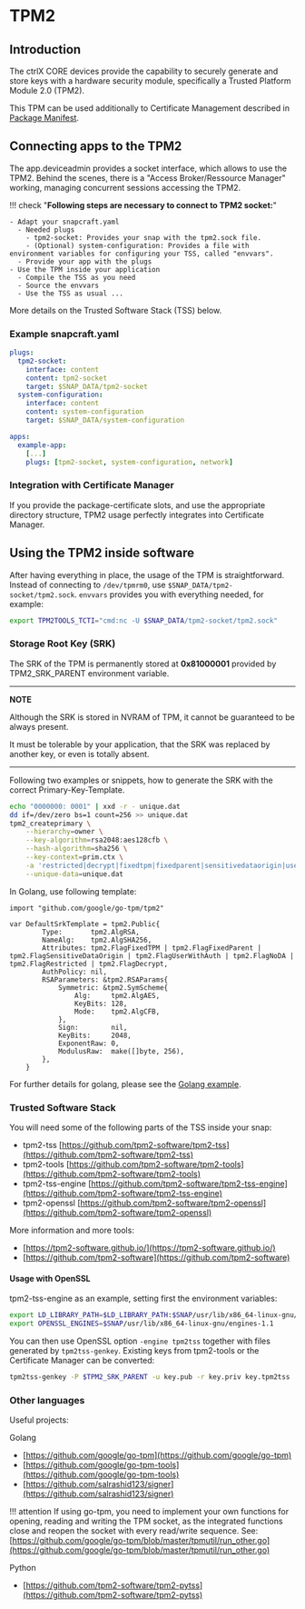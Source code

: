 # TPM2

## Introduction

The ctrlX CORE devices provide the capability to securely generate and store keys with a hardware security module, specifically a Trusted Platform Module 2.0 (TPM2).

This TPM can be used additionally to Certificate Management described in [Package Manifest](./package-manifest.md).

## Connecting apps to the TPM2

The app.deviceadmin provides a socket interface, which allows to use the TPM2. Behind the scenes, there is a "Access Broker/Ressource Manager" working, managing concurrent sessions accessing the TPM2.

!!! check  "**Following steps are necessary to connect to TPM2 socket:**"

    - Adapt your snapcraft.yaml
      - Needed plugs
        - tpm2-socket: Provides your snap with the tpm2.sock file.
        - (Optional) system-configuration: Provides a file with environment variables for configuring your TSS, called "envvars".
      - Provide your app with the plugs
    - Use the TPM inside your application
      - Compile the TSS as you need
      - Source the envvars
      - Use the TSS as usual ...

More details on the Trusted Software Stack (TSS) below.

### Example snapcraft.yaml

```yaml
plugs:
  tpm2-socket:
    interface: content
    content: tpm2-socket
    target: $SNAP_DATA/tpm2-socket
  system-configuration:
    interface: content
    content: system-configuration
    target: $SNAP_DATA/system-configuration

apps:
  example-app:
    [...]
    plugs: [tpm2-socket, system-configuration, network]
```

### Integration with Certificate Manager

If you provide the package-certificate slots, and use the appropriate directory structure, TPM2 usage perfectly integrates into Certificate Manager.

## Using the TPM2 inside software

After having everything in place, the usage of the TPM is straightforward. Instead of connecting to `/dev/tpmrm0`, use `$SNAP_DATA/tpm2-socket/tpm2.sock`. `envvars` provides you with everything needed, for example:

```bash
export TPM2TOOLS_TCTI="cmd:nc -U $SNAP_DATA/tpm2-socket/tpm2.sock"
```

### Storage Root Key (SRK)

The SRK of the TPM is permanently stored at **0x81000001** provided by TPM2_SRK_PARENT environment variable.

---
**NOTE**

Although the SRK is stored in NVRAM of TPM, it cannot be guaranteed to be always present.

It must be tolerable by your application, that the SRK was replaced by another key, or even is totally absent.

---

Following two examples or snippets, how to generate the SRK with the correct Primary-Key-Template.

```bash
echo "0000000: 0001" | xxd -r - unique.dat
dd if=/dev/zero bs=1 count=256 >> unique.dat
tpm2_createprimary \
    --hierarchy=owner \
    --key-algorithm=rsa2048:aes128cfb \
    --hash-algorithm=sha256 \
    --key-context=prim.ctx \
    -a 'restricted|decrypt|fixedtpm|fixedparent|sensitivedataorigin|userwithauth|noda' \
    --unique-data=unique.dat
```

In Golang, use following template:

```golang
import "github.com/google/go-tpm/tpm2"

var DefaultSrkTemplate = tpm2.Public{
		Type:       tpm2.AlgRSA,
		NameAlg:    tpm2.AlgSHA256,
		Attributes: tpm2.FlagFixedTPM | tpm2.FlagFixedParent | tpm2.FlagSensitiveDataOrigin | tpm2.FlagUserWithAuth | tpm2.FlagNoDA | tpm2.FlagRestricted | tpm2.FlagDecrypt,
		AuthPolicy: nil,
		RSAParameters: &tpm2.RSAParams{
			Symmetric: &tpm2.SymScheme{
				Alg:     tpm2.AlgAES,
				KeyBits: 128,
				Mode:    tpm2.AlgCFB,
			},
			Sign:        nil,
			KeyBits:     2048,
			ExponentRaw: 0,
			ModulusRaw:  make([]byte, 256),
		},
	}
```

For further details for golang, please see the [Golang example](./samples-go/tpm2.srk/README.md).

### Trusted Software Stack

You will need some of the following parts of the TSS inside your snap:

 - tpm2-tss [https://github.com/tpm2-software/tpm2-tss](https://github.com/tpm2-software/tpm2-tss)
 - tpm2-tools [https://github.com/tpm2-software/tpm2-tools](https://github.com/tpm2-software/tpm2-tools)
 - tpm2-tss-engine [https://github.com/tpm2-software/tpm2-tss-engine](https://github.com/tpm2-software/tpm2-tss-engine) 
 - tpm2-openssl [https://github.com/tpm2-software/tpm2-openssl](https://github.com/tpm2-software/tpm2-openssl)

More information and more tools:

 - [https://tpm2-software.github.io/](https://tpm2-software.github.io/)
 - [https://github.com/tpm2-software](https://github.com/tpm2-software)

#### Usage with OpenSSL

tpm2-tss-engine as an example, setting first the environment variables:

```bash
export LD_LIBRARY_PATH=$LD_LIBRARY_PATH:$SNAP/usr/lib/x86_64-linux-gnu/engines-1.1
export OPENSSL_ENGINES=$SNAP/usr/lib/x86_64-linux-gnu/engines-1.1
```

You can then use OpenSSL option `-engine tpm2tss` together with files generated by `tpm2tss-genkey`. Existing keys from tpm2-tools or the Certificate Manager can be converted:

```bash
tpm2tss-genkey -P $TPM2_SRK_PARENT -u key.pub -r key.priv key.tpm2tss
```

### Other languages

Useful projects:

Golang
 - [https://github.com/google/go-tpm](https://github.com/google/go-tpm)
 - [https://github.com/google/go-tpm-tools](https://github.com/google/go-tpm-tools)
 - [https://github.com/salrashid123/signer](https://github.com/salrashid123/signer)

!!! attention
    If using go-tpm, you need to implement your own functions for opening, reading and writing the TPM socket, as the integrated functions close and reopen the socket with every read/write sequence. See: [https://github.com/google/go-tpm/blob/master/tpmutil/run_other.go](https://github.com/google/go-tpm/blob/master/tpmutil/run_other.go)

Python
 - [https://github.com/tpm2-software/tpm2-pytss](https://github.com/tpm2-software/tpm2-pytss)